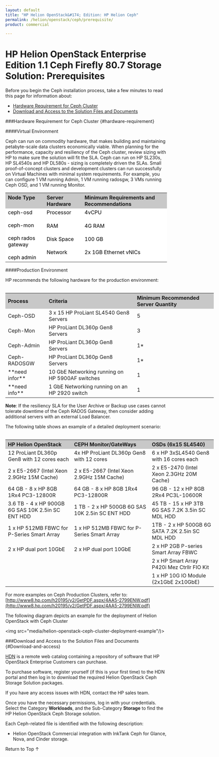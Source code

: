```yaml
---
layout: default
title: "HP Helion OpenStack&#174; Edition: HP Helion Ceph"
permalink: /helion/openstack/ceph/prerequisite/
product: commercial

---
```

<!--UNDER REVISION-->


<script>

function PageRefresh {
onLoad="window.refresh"
}

PageRefresh();

</script>
<!--
<p style="font-size: small;"> <a href="/helion/openstack/install-beta/kvm/">&#9664; PREV</a> | <a href="/helion/openstack/install-beta-overview/">&#9650; UP</a> | <a href="/helion/openstack/install-beta/esx/">NEXT &#9654;</a> </p>
-->


# HP Helion OpenStack Enterprise Edition 1.1 Ceph Firefly 80.7 Storage Solution: Prerequisites

Before you begin the Ceph installation process, take a few minutes to read this page for information about:

* [Hardware Requirement for Ceph Cluster](#hardware-requirement)
* [Download and Access to the Solution Files and Documents](#Download-and-access)


###Hardware Requirement for Ceph Cluster {#hardware-requirement}

####Virtual Environment

Ceph can run on commodity hardware, that makes building and maintaining petabyte-scale data clusters economically viable. When planning for the performance, capacity and resiliency of the Ceph cluster, review sizing with HP to make sure the solution will fit the SLA. Ceph can run on HP SL230s, HP SL4540s and HP DL580s - sizing is completely driven the SLAs. Small proof-of-concept clusters and development clusters can run successfully on Virtual Machines with minimal system requirements.  For example, you can configure 1 VM running Admin, 1 VM running radosgw, 3 VMs running Ceph OSD, and 1 VM running Monitor.
 

<table style="text-align: left; vertical-align: top;">

<tr style="background-color: #C8C8C8; text-align: left; vertical-align: top;">
<th>Node Type</th>
<th>Server Hardware</th>
<th>Minimum Requirements and Recommendations</th>
</tr>


<tr style="background-color: white; color: black; text-align: left; vertical-align: top;">
<td rowspan="4"> ceph-osd <br><br> ceph-mon <br><br> ceph rados gateway <br><br>ceph admin</td>
<td>Processor  </td>
<td> 4vCPU</td>
</tr>
<tr style="background-color: white; color: black; text-align: left; vertical-align: top;">
<td>RAM </td>
<td colspan=2>4G RAM</td>
</tr>
<tr style="background-color: white; color: black; text-align: left; vertical-align: top;">
<td>Disk Space </td>
<td> 100 GB</td>
</tr>
<tr style="background-color: white; color: black; text-align: left; vertical-align: top;">
<td>Network </td>
<td> 2x 1GB Ethernet vNICs</td>
</tr>
</table>

####Production Environment

HP recommends the following hardware for the production environment:

<table>
<table style="text-align: left; vertical-align: top; width:650px;">
<tr style="background-color: #C8C8C8;">
	<th> Process</th>
	<th>Criteria </th>
	<th>Minimum Recommended Server Quantity</th>
</tr>
	<tr>
<td>Ceph-OSD</td>
<td>3 x 15 HP ProLiant SL4540 Gen8 Servers</td>
<td>5</td>
</tr>
<tr>
<td>Ceph-Mon</td>
<td>HP ProLiant DL360p Gen8 Servers</td>
<td>3 </td>
</tr>
<tr>
<td>Ceph-Admin</td>
<td>HP ProLiant DL360p Gen8 Servers</td>
<td>1&#42;</td>
</tr>
<tr>
<td>Ceph-RADOSGW</td>
<td>HP ProLiant DL360p Gen8 Servers</td>
<td>1&#42;</td>
</tr>
<tr>
<td>**need infor**</td>
<td>10 GbE Networking running on HP 5900AF switches</td>
<td>1</td>
</tr>
<tr>
<td>**need info**</td>
<td>1 GbE Networking running on an HP 2920 switch</td>
<td>1</td>
</tr>
</table>

**Note**: If the resiliency SLA for the User Archive or Backup use cases cannot tolerate downtime of the Ceph RADOS Gateway, then consider adding additional servers with an external Load Balancer.


The following table shows an example of a detailed deployment scenario:

 <table>
<table style="text-align: left; vertical-align: top; width:650px;">
<tr style="background-color: #C8C8C8;">
	<th> HP Helion OpenStack</th>
	<th>CEPH Monitor/GateWays </th>
	<th>OSDs (6x15 SL4540)</th>
</tr>
	<tr>
<td>12 ProLiant DL360p Gen8 with 12 cores each</td>
<td>4x HP ProLiant DL360p Gen8 with 12 cores</td>
<td>6 x HP 3xSL4540 Gen8 with 16 cores each</td>
</tr>
<tr>
<td>2 x E5-2667 (Intel Xeon 2.9GHz 15M Cache)</td>
<td>2 x E5-2667 (Intel Xeon 2.9GHz 15M Cache)</td>
<td>2 x E5-2470 (Intel Xeon 2.3GHz 20M Cache) </td>
</tr>
<tr>
<td>64 GB - 8 x HP 8GB 1Rx4 PC3-12800R</td>
<td>64 GB - 8 x HP 8GB 1Rx4 PC3-12800R</td>
<td>96 GB - 12 x HP 8GB 2Rx4 PC3L-10600R</td>
</tr>
<tr>
<td>3.6 TB - 4 x HP 900GB 6G SAS 10K 2.5in SC ENT HDD</td>
<td>1 TB - 2 x HP 500GB 6G SAS 10K 2.5in SC ENT HDD</td>
<td>45 TB - 15 x HP 3TB 6G SAS 7.2K 3.5in SC MDL HDD</td>
</tr>
<tr>
<td>1 x HP 512MB FBWC for P-Series Smart Array</td>
<td>1 x HP 512MB FBWC for P-Series Smart Array</td>
<td>1TB - 2 x HP 500GB 6G SATA 7.2K 2.5in SC MDL HDD</td>
</tr>
<tr>
<td>2 x HP dual port 10GbE</td>
<td>2 x HP dual port 10GbE</td>
<td>2 x HP 2GB P-series Smart Array FBWC</td>
<tr><td>
<td></td>
<td>2 x HP Smart Array P420i Mez Ctrllr FIO Kit</td>
</tr>
<tr><td>
<td></td>
<td>1 x HP 10G IO Module (2x1GbE 2x10GbE)</td>
</tr>
</table>


For more examples on Ceph Production Clusters, refer to: [http://www8.hp.com/h20195/v2/GetPDF.aspx/4AA5-2799ENW.pdf](http://www8.hp.com/h20195/v2/GetPDF.aspx/4AA5-2799ENW.pdf)


The following diagram depicts an example for the deployment of Helion OpenStack with Ceph Cluster 


<img src="media/helion-openstack-ceph-cluster-deployment-example"/)>



###Download and Access to the Solution Files and Documents {#Download-and-access}

[HDN](https://helion.hpwsportal.com) is a remote web catalog containing a repository of software that HP OpenStack Enterprise Customers can purchase.

To purchase software, register yourself (if this is your first time) to the HDN portal and then log in to download the required Helion OpenStack Ceph Storage Solution packages.

If you have any access issues with HDN, contact the HP sales team. 

Once you have the necessary permissions, log in with your credentials. Select the Category **Workloads**, and the Sub-Category **Storage** to find the HP Helion OpenStack Ceph Storage solution.

Each Ceph-related file is identified with the following description:

* Helion OpenStack Commercial integration with InkTank Ceph for Glance, Nova, and Cinder storage.



<a href="#top" style="padding:14px 0px 14px 0px; text-decoration: none;"> Return to Top &#8593; </a>
